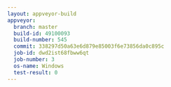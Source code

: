 ```yaml
---
layout: appveyor-build
appveyor:
  branch: master
  build-id: 49100093
  build-number: 545
  commit: 338297d50a63e6d879e85003f6e73856da0c895c
  job-id: dwd2ist68fbww6qt
  job-number: 3
  os-name: Windows
  test-result: 0
---
```

